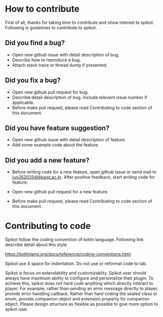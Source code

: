 # How to contribute

First of all, thanks for taking time to contribute and show interest to spikot. Following is guidelines to contribute to spikot.

## Did you find a bug?

- Open new github issue with detail description of bug.
- Describe how to reproduce a bug.
- Attach stack trace or thread dump if presented.

## Did you fix a bug?

- Open new github pull request for bug.
- Describe detail description of bug. Include relevant issue number if applicable.
- Before make pull request, please read Contributing to code section of this document.

## Did you have feature suggestion?

- Open new github issue with detail description of feature.
- Add some example code about the feature.

## Did you add a new feature?

- Before writing code for a new feature, open github issue or send mail to jun2620354@kaist.ac.kr. After positive feedback, start writing code for feature.

- Open new github pull request for a new feature.
- Before make pull request, please read Contributing to code section of this document.

# Contributing to code

Spikot follow the coding convention of kotlin language. Following link describe detail about this style.

https://kotlinlang.org/docs/reference/coding-conventions.html

Spikot use 4 space for indentation. Do not use or reformat code to tab.

Spikot is focus on extendability and customizablity. Spikot user should always have maximum ability to configure and personalize their plugin. To achieve this, spikot does not hard code anything which directly interact to player. For example, rather than sending an error message directly to player, provide error handling callback. Rather than hard coding the sealed class or enum, provide companion object and extension property for companion object. Please design structure as flexible as possible to give more option to spikot user.